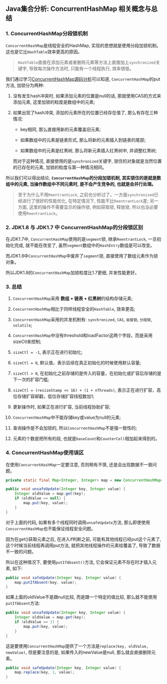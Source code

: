 ## Java集合分析: ConcurrentHashMap 相关概念与总结

### 1. ConcurrentHashMap分段锁机制

`ConcurrentHashMap`是线程安全的HashMap, 实现的思想就是使用分段加锁机制。这也是它比`HashTable`效率更高的原因。

> `HashTable`直接在添加元素或者删除元素等方法上直接加上`synchronized`关键字, 导致每次操作方法时, 只能有一个线程执行, 效率很低。

我们通过学习[ConcurrentHashMap源码分析](/Java_base/collection/base/collection_concurrenthashmap.md)可以知道, `ConcurrentHashMap`的put方法, 加锁分为两种:

1. 没有发生hash冲突时, 如果添加元素的位置是null的话, 那就使用CAS的方式来添加元素, 这里加锁的粒度是数组中的元素;

2. 如果出现了hash冲突, 添加的元素所在的位置已经存在值了, 那么有存在三种情况:

    - key相同, 那么直接用新的元素覆盖旧元素;

    - 如果数组中的元素是链表形式, 那么将新的元素插入到链表的尾部;

    - 如果数组中的元素是红黑树, 那么将新元素插入红黑树中, 并调整红黑树;

    而对于这种情况, 直接使用的是`synchronized`关键字, 锁住的对象就是当然位置的已存在的元素, 加锁的粒度与第一种情况相同。

所以我们可以得出结论, **`ConcurrentHashMap`的分段加锁机制, 其实锁住的是就是数组中的元素, 当操作数组中不同元素时, 是不会产生竞争的, 也就是会并行处理。**

> 至于为什么不用`ReentrantLock`, 之前也分析过了。一方面`synchronized`已经进行了很好的性能优化, 在特定情况下, 性能不比`ReentrantLock`差; 另一方面, 这里的操作不需要显示的操作锁, 例如获取锁, 释放锁, 所以也没必要使用`ReentrantLock`。

### 2. JDK1.8 与 JDK1.7 中 ConcurrentHashMap的分段锁区别

在JDK1.7中, `ConcurrentHashMap`使用的是`segment`锁, 继承`ReentrantLock`, 一旦初始化完成, 就不能在改变了, 虽然`segment`数组中的`HashEntry`数组是可以改变。

而JDK1.8中`ConcurrentHashMap`中废弃了`segment`锁, 直接使用了数组元素作为锁对象。

所以JDK1.8的`ConcurrentHashMap`加锁粒度比1.7更细, 并发性能更好。

### 3. 总结

1. `ConcurrentHashMap`采用 **数组 + 链表 + 红黑树**的结构存储元素;

2. `ConcurrentHashMap`相比于同样线程安全的`HashTable`, 效率更高;

3. `ConcurrentHashMap`采用的并发机制有: `synchronized`, `CAS`, `自旋锁`, `分段锁`, `volatile`;

4. `ConcurrentHashMap`中没有threshold和loadFactor这两个字段，而是采用sizeCtl来控制;

5. `sizeCtl = -1`, 表示正在进行初始化;

6. `sizeCtl = 0`, 默认值，表示后续在真正初始化的时候使用默认容量;

7. `sizeCtl > 0`, 在初始化之前存储的是传入的容量，在初始化或扩容后存储的是下一次的扩容门槛;

8. `sizeCtl = (resizeStamp << 16) + (1 + nThreads)`, 表示正在进行扩容，高位存储扩容邮戳，低位存储扩容线程数加1;

9. 更新操作时, 如果正在进行扩容, 当前线程协助扩容;

10. `ConcurrentHashMap`中不能存储key或value为null的元素;

11. 查询操作是不会加锁的, 所以`ConcurrentHashMap`不是强一致性的;

12. 元素的个数是把所有的段, 也就是`baseCount`和`CounterCell`相加起来得到的。

### 4. ConcurrentHashMap使用误区

在使用`ConcurrentHashMap`一定要注意, 否则稍有不慎, 还是会出现数据不一致问题。

```java
private static final Map<Integer, Integer> map = new ConcurrentHashMap<>();

public void unsafeUpdate(Integer key, Integer value) {
    Integer oldValue = map.get(key);
    if (oldValue == null) {
        map.put(key, value);
    }
}
```

对于上面的代码, 如果有多个线程同时调用`unsafeUpdate`方法, 那么即使使用`ConcurrentHashMap`也不能保证线程安全问题。

因为在get()获取元素之后, 在进入if判断之前, 可能有其他线程已经put这个元素了, 这个时候当前线程再调用put方法, 就把其他线程操作的元素给覆盖了, 导致了数据不一致的问题。

所以在这种情况下, 要使用`putIfAbsent()`方法, 它会保证元素不存在时才插入元素, 如下:

```java
public void safeUpdate(Integer key, Integer value) {
    map.putIfAbsent(key, value);
}
```

如果上面的oldValue不是跟null比较, 而是跟一个特定的值比较, 那么就不能使用`putIfAbsent`方法:

```java
public void unsafeUpdate(Integer key, Integer value) {
    Integer oldValue = map.get(key);
    if (oldValue == 1) {
        map.put(key, value);
    }
}
```

这是要使用`ConcurrentHashMap`提供了一个方法是`replace(key, oldValue, newValue)`, 但是要注意的是, 如果传入的newValue是null, 那么就会直接删除元素。

```java
public void safeUpdate(Integer key, Integer value) {
    map.replace(key, 1, value);
}
```